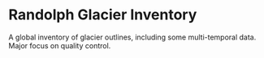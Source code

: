 # Randolph Glacier Inventory

A global inventory of glacier outlines, including some multi-temporal data. Major focus on quality control.

